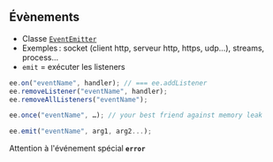 ## Évènements

* Classe [`EventEmitter`](http://nodejs.org/api/events.html#events_class_events_eventemitter)
* Exemples : socket (client http, serveur http, https, udp…), streams, process…
* `emit` = exécuter les listeners

```js
ee.on("eventName", handler); // === ee.addListener
ee.removeListener("eventName", handler);
ee.removeAllListeners("eventName");

ee.once("eventName", …); // your best friend against memory leak

ee.emit("eventName", arg1, arg2...);
```

Attention à l'événement spécial **`error`**
